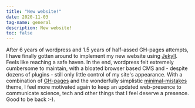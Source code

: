 ```yaml
---
title: "New website!"
date: 2020-11-03
tag-name: general
description: New website!
toc: false
---
```


After 6 years of wordpress and 1.5 years of half-assed GH-pages attempts, I have finally gotten around to implement my new website using [Jekyll](https://jekyllrb.com/). Feels like reaching a safe haven. In the end, wordpress felt extremely cumbersome to maintain, with a bloated browser based CMS and - despite dozens of plugins - still only little control of my site's appearance. With a combination of [GH-pages](https://pages.github.com/) and the wonderfully simplistic [minimal-mistakes](https://mmistakes.github.io/minimal-mistakes/) theme, I feel more motivated again to keep an updated web-presence to communicate science, tech and other things that I feel deserve a presence. Good to be back :-). 
